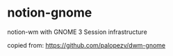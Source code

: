 # notion-gnome

notion-wm with GNOME 3 Session infrastructure

copied from: https://github.com/palopezv/dwm-gnome
